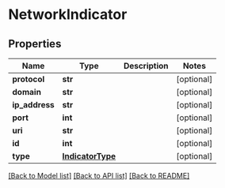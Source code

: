 # NetworkIndicator

## Properties
Name | Type | Description | Notes
------------ | ------------- | ------------- | -------------
**protocol** | **str** |  | [optional] 
**domain** | **str** |  | [optional] 
**ip_address** | **str** |  | [optional] 
**port** | **int** |  | [optional] 
**uri** | **str** |  | [optional] 
**id** | **int** |  | [optional] 
**type** | [**IndicatorType**](IndicatorType.md) |  | [optional] 

[[Back to Model list]](../README.md#documentation-for-models) [[Back to API list]](../README.md#documentation-for-api-endpoints) [[Back to README]](../README.md)


